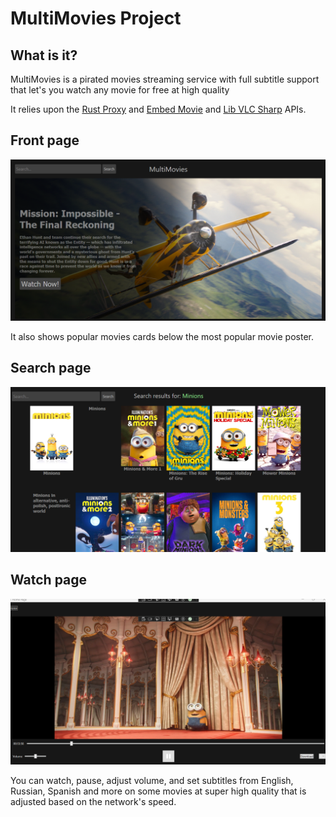 # MultiMovies Project

## What is it? 

MultiMovies is a pirated movies streaming service with full subtitle support that let's you watch any movie for free at high quality

It relies upon the [Rust Proxy](https://github.com/MMinusOne/rust-proxy) and [Embed Movie](https://github.com/MMinusOne/embed-movie) and [Lib VLC Sharp](https://github.com/videolan/libvlcsharp) APIs.

## Front page
![Front Page](./Images/MultiMovies-1.png)


It also shows popular movies cards below the most popular movie poster.


## Search page 
![Search Page](./Images/MultiMovies-2.png)

## Watch page 
![Watch Page](./Images/MultiMovies-3.png)

You can watch, pause, adjust volume, and set subtitles from English, Russian, Spanish and more on some movies at super high quality that is adjusted based on the network's speed.
